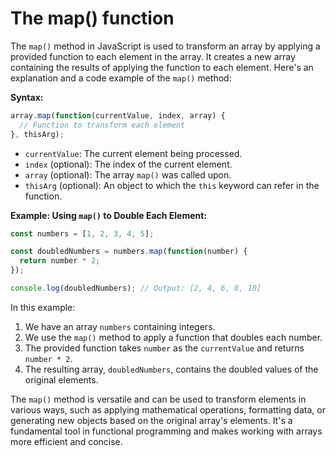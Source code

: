 # The map() function

The `map()` method in JavaScript is used to transform an array by applying a provided function to each element in the array. It creates a new array containing the results of applying the function to each element. Here's an explanation and a code example of the `map()` method:

**Syntax:**
```javascript
array.map(function(currentValue, index, array) {
  // Function to transform each element
}, thisArg);
```

- `currentValue`: The current element being processed.
- `index` (optional): The index of the current element.
- `array` (optional): The array `map()` was called upon.
- `thisArg` (optional): An object to which the `this` keyword can refer in the function.

**Example: Using `map()` to Double Each Element:**
```javascript
const numbers = [1, 2, 3, 4, 5];

const doubledNumbers = numbers.map(function(number) {
  return number * 2;
});

console.log(doubledNumbers); // Output: [2, 4, 6, 8, 10]
```

In this example:

1. We have an array `numbers` containing integers.
2. We use the `map()` method to apply a function that doubles each number.
3. The provided function takes `number` as the `currentValue` and returns `number * 2`.
4. The resulting array, `doubledNumbers`, contains the doubled values of the original elements.

The `map()` method is versatile and can be used to transform elements in various ways, such as applying mathematical operations, formatting data, or generating new objects based on the original array's elements. It's a fundamental tool in functional programming and makes working with arrays more efficient and concise.